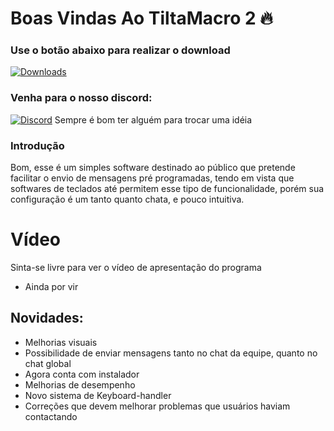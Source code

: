 
# Boas Vindas Ao TiltaMacro 2 :fire:
### Use o botão abaixo para realizar o download
[![Downloads](https://img.shields.io/github/downloads/Hyper1025/Tilta-Macro-2/latest/total.svg)](https://github.com/Hyper1025/Tilta-Macro-2/releases/latest)

### Venha para o nosso discord:
[![Discord](https://discordapp.com/api/guilds/459227565996113930/widget.png)](https://discord.gg/desceproplay) Sempre é bom ter alguém para trocar uma idéia

### Introdução
Bom, esse é um simples software destinado ao público que pretende facilitar o envio de mensagens pré programadas, tendo em vista que softwares de teclados até permitem esse tipo de funcionalidade, porém sua configuração é um tanto quanto chata, e pouco intuitiva.

# Vídeo
Sinta-se livre para ver o vídeo de apresentação do programa

 - Ainda por vir

## Novidades:

 - Melhorias visuais
 - Possibilidade de enviar mensagens tanto no chat da equipe, quanto no chat global
 - Agora conta com instalador
 - Melhorias de desempenho
 - Novo sistema de Keyboard-handler
 - Correções que devem melhorar problemas que usuários haviam contactando
